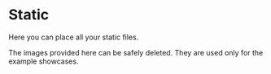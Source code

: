 # Static

Here you can place all your static files.

The images provided here can be safely deleted. They are used only for the example showcases.
